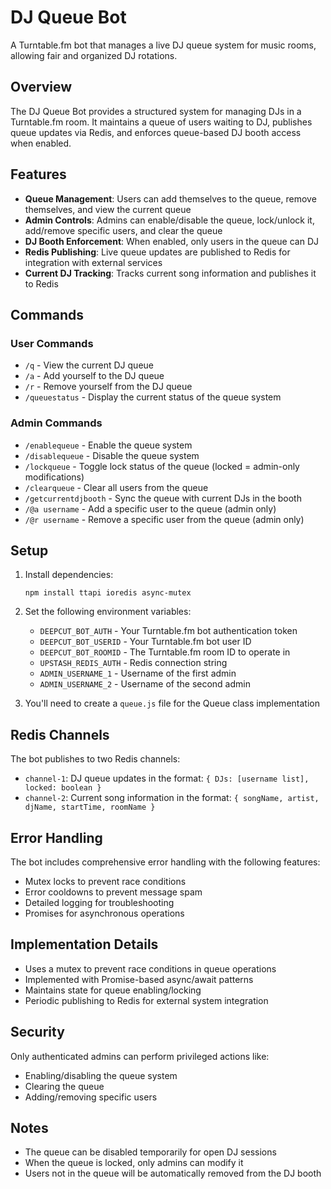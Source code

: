 # DJ Queue Bot

A Turntable.fm bot that manages a live DJ queue system for music rooms, allowing fair and organized DJ rotations.

## Overview

The DJ Queue Bot provides a structured system for managing DJs in a Turntable.fm room. It maintains a queue of users waiting to DJ, publishes queue updates via Redis, and enforces queue-based DJ booth access when enabled.

## Features

- **Queue Management**: Users can add themselves to the queue, remove themselves, and view the current queue
- **Admin Controls**: Admins can enable/disable the queue, lock/unlock it, add/remove specific users, and clear the queue
- **DJ Booth Enforcement**: When enabled, only users in the queue can DJ
- **Redis Publishing**: Live queue updates are published to Redis for integration with external services
- **Current DJ Tracking**: Tracks current song information and publishes it to Redis

## Commands

### User Commands

- `/q` - View the current DJ queue
- `/a` - Add yourself to the DJ queue
- `/r` - Remove yourself from the DJ queue
- `/queuestatus` - Display the current status of the queue system

### Admin Commands

- `/enablequeue` - Enable the queue system
- `/disablequeue` - Disable the queue system
- `/lockqueue` - Toggle lock status of the queue (locked = admin-only modifications)
- `/clearqueue` - Clear all users from the queue
- `/getcurrentdjbooth` - Sync the queue with current DJs in the booth
- `/@a username` - Add a specific user to the queue (admin only)
- `/@r username` - Remove a specific user from the queue (admin only)

## Setup

1. Install dependencies:
   ```
   npm install ttapi ioredis async-mutex
   ```

2. Set the following environment variables:
   - `DEEPCUT_BOT_AUTH` - Your Turntable.fm bot authentication token
   - `DEEPCUT_BOT_USERID` - Your Turntable.fm bot user ID
   - `DEEPCUT_BOT_ROOMID` - The Turntable.fm room ID to operate in
   - `UPSTASH_REDIS_AUTH` - Redis connection string
   - `ADMIN_USERNAME_1` - Username of the first admin
   - `ADMIN_USERNAME_2` - Username of the second admin

3. You'll need to create a `queue.js` file for the Queue class implementation

## Redis Channels

The bot publishes to two Redis channels:

- `channel-1`: DJ queue updates in the format: `{ DJs: [username list], locked: boolean }`
- `channel-2`: Current song information in the format: `{ songName, artist, djName, startTime, roomName }`

## Error Handling

The bot includes comprehensive error handling with the following features:
- Mutex locks to prevent race conditions 
- Error cooldowns to prevent message spam
- Detailed logging for troubleshooting
- Promises for asynchronous operations

## Implementation Details

- Uses a mutex to prevent race conditions in queue operations
- Implemented with Promise-based async/await patterns
- Maintains state for queue enabling/locking
- Periodic publishing to Redis for external system integration

## Security

Only authenticated admins can perform privileged actions like:
- Enabling/disabling the queue system
- Clearing the queue
- Adding/removing specific users

## Notes

- The queue can be disabled temporarily for open DJ sessions
- When the queue is locked, only admins can modify it
- Users not in the queue will be automatically removed from the DJ booth